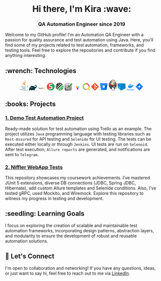<h1 align="center">Hi there, I'm Kira :wave:</h1> 
<h3 align="center">QA Automation Engineer since 2019</h3>

<p> Welcome to my GitHub profile! I'm an Automation QA Engineer with a passion for quality assurance and test automation 
using Java. Here, you'll find some of my projects related to test automation, frameworks, and testing tools. 
Feel free to explore the repositories and contribute if you find anything interesting.</p>


<h2> :wrench: Technologies </h2>
<p  align="center">
  <img width="5%" title="Java IDEA" src="images/java-logo.png">
  <img width="5%" title="Gradle" src="images/gradle-logo.png">
  <img width="5%" title="TestNG" src="images/testng-logo.png">
  <img width="5%" title="JUnit5" src="images/junit5-logo.png">
  <img width="5%" title="REST-Assured" src="images/rest-assured-logo.png">
  <img width="5%" title="Selenium" src="images/selenium-logo.png">
  <img width="5%" title="Selenide" src="images/selenide-logo.jpg">
  <img width="5%" title="Allure Report" src="images/allure-Report-logo.png">
  <img width="5%" title="Git" src="images/git-logo.png">
  <img width="5%" title="Bitbucket" src="images/bitbucket-logo.png">
  <img width="5%" title="Jenkins" src="images/jenkins-logo.png">
  <img width="5%" title="Selenoid" src="images/selenoid-logo.png">
  <img width="5%" title="Docker" src="images/docker-logo.png">
  <img width="5%" title="Jira" src="images/jira-logo.png">
</p>

<h2> :books: Projects </h2>

<h3><a href="https://github.com/kira-vlsv/trello-demo-project">1. Demo Test Automation Project</a></h3>
<p> Ready-made solution for test automation using Trello as an example. The project utilizes <code>Java</code> programming 
language with testing libraries such as <code>Rest-Assured</code> for API testing and <code>Selenide</code> for UI testing. 
The tests can be executed either locally or through <code>Jenkins</code>. UI tests are run on <code>Selenoid</code>. After test execution, 
<code>Allure reports</code> are generated, and notifications are sent to <code>Telegram</code>. </p>

<h3><a href="https://github.com/kira-vlsv/niffler-st2/tree/dev/niffler-e-2-e-tests">2. Niffler WebApp Tests</a></h3>
<p> This repository showcases my coursework achievements. I've mastered JUnit 5 extensions, diverse DB connections (JDBC, Spring JDBC, Hibernate), add custom Allure templates and Selenide conditions. Also, I've tested gRPC, used Mockito, and Wiremock.
Explore this repository to witness my progress in testing and development. </p>

<h2> :seedling: Learning Goals </h2>

<p>
I focus on exploring the creation of scalable and maintainable test automation frameworks, incorporating design patterns,
abstraction layers, and modularity to ensure the development of robust and reusable automation solutions.</p>


<h2>🤝 Let's Connect</h2>

<p>I'm open to collaboration and networking! If you have any questions, ideas, or just want to say hi, feel 
free to reach out to me via <a href="https://www.linkedin.com/in/kira-vlasova-ab4a3b212/">LinkedIn</a>.</p>
